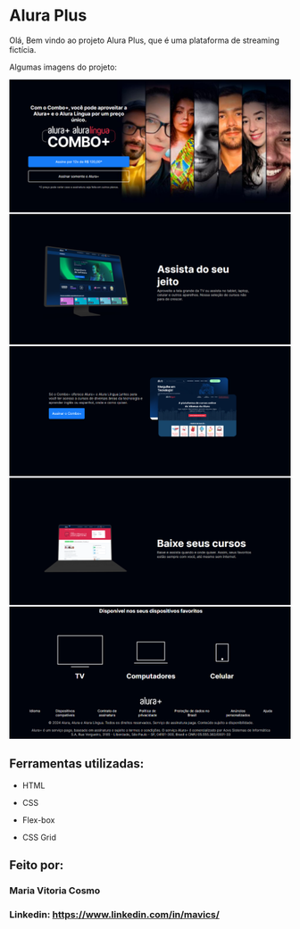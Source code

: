 # Alura Plus
Olá, Bem vindo ao projeto Alura Plus, que é uma plataforma de streaming fictícia. 

Algumas imagens do projeto: 

<img src="/projectImg/image01.png">
<img src="/projectImg/image02.png">
<img src="/projectImg/image03.png">
<img src="/projectImg/image04.png">
<img src="/projectImg/image05.png">

## Ferramentas utilizadas:

* HTML

* CSS

* Flex-box
  
* CSS Grid

## Feito por:

### Maria Vitoria Cosmo

### Linkedin: https://www.linkedin.com/in/mavics/

